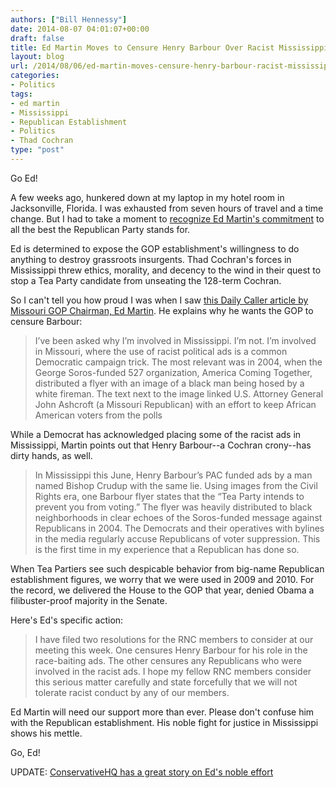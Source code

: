 ```yaml
---
authors: ["Bill Hennessy"]
date: 2014-08-07 04:01:07+00:00
draft: false
title: Ed Martin Moves to Censure Henry Barbour Over Racist Mississippi Ads
layout: blog
url: /2014/08/06/ed-martin-moves-censure-henry-barbour-racist-mississippi-ads/
categories:
- Politics
tags:
- ed martin
- Mississippi
- Republican Establishment
- Politics
- Thad Cochran
type: "post"
---
```


Go Ed!

A few weeks ago, hunkered down at my laptop in my hotel room in Jacksonville, Florida. I was exhausted from seven hours of travel and a time change. But I had to take a moment to [recognize Ed Martin's commitment](https://hennessysview.com/2014/07/09/chairman-ed-martin-demands-mississippi-investigation/) to all the best the Republican Party stands for.

Ed is determined to expose the GOP establishment's willingness to do anything to destroy grassroots insurgents. Thad Cochran's forces in Mississippi threw ethics, morality, and decency to the wind in their quest to stop a Tea Party candidate from unseating the 128-term Cochran.

So I can't tell you how proud I was when I saw [this Daily Caller article by Missouri GOP Chairman, Ed Martin](https://dailycaller.com/2014/08/06/why-im-moving-to-censure-henry-barbour-in-the-rnc-over-race-baiting-ads/). He explains why he wants the GOP to censure Barbour:



> I’ve been asked why I’m involved in Mississippi. I’m not. I’m involved in Missouri, where the use of racist political ads is a common Democratic campaign trick. The most relevant was in 2004, when the George Soros-funded 527 organization, America Coming Together, distributed a flyer with an image of a black man being hosed by a white fireman. The text next to the image linked U.S. Attorney General John Ashcroft (a Missouri Republican) with an effort to keep African American voters from the polls



While a Democrat has acknowledged placing some of the racist ads in Mississippi, Martin points out that Henry Barbour--a Cochran crony--has dirty hands, as well.



> In Mississippi this June, Henry Barbour’s PAC funded ads by a man named Bishop Crudup with the same lie. Using images from the Civil Rights era, one Barbour flyer states that the “Tea Party intends to prevent you from voting.” The flyer was heavily distributed to black neighborhoods in clear echoes of the Soros-funded message against Republicans in 2004. The Democrats and their operatives with bylines in the media regularly accuse Republicans of voter suppression. This is the first time in my experience that a Republican has done so.



When Tea Partiers see such despicable behavior from big-name Republican establishment figures, we worry that we were used in 2009 and 2010. For the record, we delivered the House to the GOP that year, denied Obama a filibuster-proof majority in the Senate.

Here's Ed's specific action:



> I have filed two resolutions for the RNC members to consider at our meeting this week. One censures Henry Barbour for his role in the race-baiting ads. The other censures any Republicans who were involved in the racist ads. I hope my fellow RNC members consider this serious matter carefully and state forcefully that we will not tolerate racist conduct by any of our members.



Ed Martin will need our support more than ever. Please don't confuse him with the Republican establishment. His noble fight for justice in Mississippi shows his mettle.

Go, Ed!

UPDATE: [ConservativeHQ has a great story on Ed's noble effort](https://www.conservativehq.com/node/17958)
